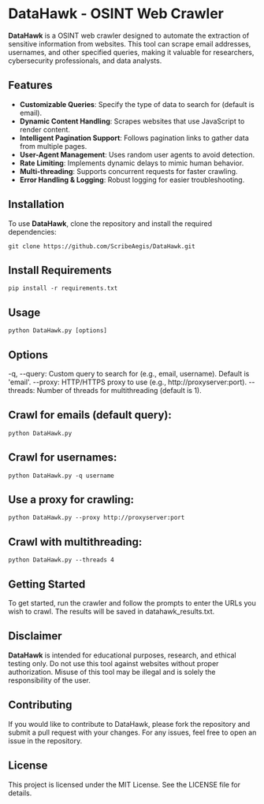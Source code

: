 # DataHawk - OSINT Web Crawler

**DataHawk** is a OSINT web crawler designed to automate the extraction of sensitive information from websites. This tool can scrape email addresses, usernames, and other specified queries, making it valuable for researchers, cybersecurity professionals, and data analysts.

## Features

- **Customizable Queries**: Specify the type of data to search for (default is email).
- **Dynamic Content Handling**: Scrapes websites that use JavaScript to render content.
- **Intelligent Pagination Support**: Follows pagination links to gather data from multiple pages.
- **User-Agent Management**: Uses random user agents to avoid detection.
- **Rate Limiting**: Implements dynamic delays to mimic human behavior.
- **Multi-threading**: Supports concurrent requests for faster crawling.
- **Error Handling & Logging**: Robust logging for easier troubleshooting.

## Installation

To use **DataHawk**, clone the repository and install the required dependencies:

```
git clone https://github.com/ScribeAegis/DataHawk.git
```
## Install Requirements
```
pip install -r requirements.txt
```
## Usage
```
python DataHawk.py [options]
```

## Options

-q, --query: Custom query to search for (e.g., email, username). Default is 'email'.
--proxy: HTTP/HTTPS proxy to use (e.g., http://proxyserver:port).
--threads: Number of threads for multithreading (default is 1).

## Crawl for emails (default query):
```
python DataHawk.py
```
## Crawl for usernames:
```
python DataHawk.py -q username
```
## Use a proxy for crawling:
```
python DataHawk.py --proxy http://proxyserver:port
```
## Crawl with multithreading:
```
python DataHawk.py --threads 4
```
## Getting Started
To get started, run the crawler and follow the prompts to enter the URLs you wish to crawl. The results will be saved in datahawk_results.txt.

## Disclaimer
**DataHawk** is intended for educational purposes, research, and ethical testing only. Do not use this tool against websites without proper authorization. Misuse of this tool may be illegal and is solely the responsibility of the user.

## Contributing
If you would like to contribute to DataHawk, please fork the repository and submit a pull request with your changes. For any issues, feel free to open an issue in the repository.

## License
This project is licensed under the MIT License. See the LICENSE file for details.
